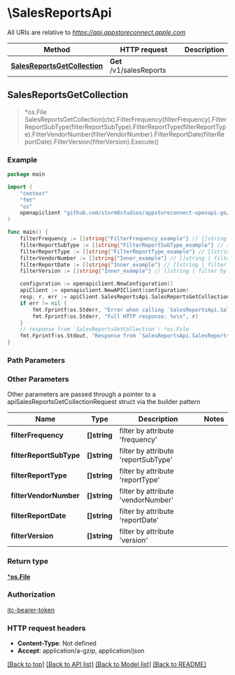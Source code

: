 # \SalesReportsApi

All URIs are relative to *https://api.appstoreconnect.apple.com*

Method | HTTP request | Description
------------- | ------------- | -------------
[**SalesReportsGetCollection**](SalesReportsApi.md#SalesReportsGetCollection) | **Get** /v1/salesReports | 



## SalesReportsGetCollection

> *os.File SalesReportsGetCollection(ctx).FilterFrequency(filterFrequency).FilterReportSubType(filterReportSubType).FilterReportType(filterReportType).FilterVendorNumber(filterVendorNumber).FilterReportDate(filterReportDate).FilterVersion(filterVersion).Execute()



### Example

```go
package main

import (
    "context"
    "fmt"
    "os"
    openapiclient "github.com/storm8studios/appstoreconnect-openapi-go/generated"
)

func main() {
    filterFrequency := []string{"FilterFrequency_example"} // []string | filter by attribute 'frequency'
    filterReportSubType := []string{"FilterReportSubType_example"} // []string | filter by attribute 'reportSubType'
    filterReportType := []string{"FilterReportType_example"} // []string | filter by attribute 'reportType'
    filterVendorNumber := []string{"Inner_example"} // []string | filter by attribute 'vendorNumber'
    filterReportDate := []string{"Inner_example"} // []string | filter by attribute 'reportDate' (optional)
    filterVersion := []string{"Inner_example"} // []string | filter by attribute 'version' (optional)

    configuration := openapiclient.NewConfiguration()
    apiClient := openapiclient.NewAPIClient(configuration)
    resp, r, err := apiClient.SalesReportsApi.SalesReportsGetCollection(context.Background()).FilterFrequency(filterFrequency).FilterReportSubType(filterReportSubType).FilterReportType(filterReportType).FilterVendorNumber(filterVendorNumber).FilterReportDate(filterReportDate).FilterVersion(filterVersion).Execute()
    if err != nil {
        fmt.Fprintf(os.Stderr, "Error when calling `SalesReportsApi.SalesReportsGetCollection``: %v\n", err)
        fmt.Fprintf(os.Stderr, "Full HTTP response: %v\n", r)
    }
    // response from `SalesReportsGetCollection`: *os.File
    fmt.Fprintf(os.Stdout, "Response from `SalesReportsApi.SalesReportsGetCollection`: %v\n", resp)
}
```

### Path Parameters



### Other Parameters

Other parameters are passed through a pointer to a apiSalesReportsGetCollectionRequest struct via the builder pattern


Name | Type | Description  | Notes
------------- | ------------- | ------------- | -------------
 **filterFrequency** | **[]string** | filter by attribute &#39;frequency&#39; | 
 **filterReportSubType** | **[]string** | filter by attribute &#39;reportSubType&#39; | 
 **filterReportType** | **[]string** | filter by attribute &#39;reportType&#39; | 
 **filterVendorNumber** | **[]string** | filter by attribute &#39;vendorNumber&#39; | 
 **filterReportDate** | **[]string** | filter by attribute &#39;reportDate&#39; | 
 **filterVersion** | **[]string** | filter by attribute &#39;version&#39; | 

### Return type

[***os.File**](*os.File.md)

### Authorization

[itc-bearer-token](../README.md#itc-bearer-token)

### HTTP request headers

- **Content-Type**: Not defined
- **Accept**: application/a-gzip, application/json

[[Back to top]](#) [[Back to API list]](../README.md#documentation-for-api-endpoints)
[[Back to Model list]](../README.md#documentation-for-models)
[[Back to README]](../README.md)

